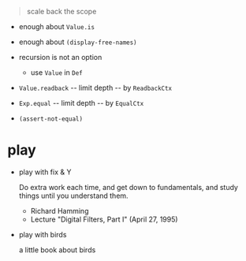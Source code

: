 > scale back the scope

- enough about `Value.is`
- enough about `(display-free-names)`

- recursion is not an option

  - use `Value` in `Def`

- `Value.readback` -- limit depth -- by `ReadbackCtx`
- `Exp.equal` -- limit depth -- by `EqualCtx`

- `(assert-not-equal)`

# play

- play with fix & Y

  Do extra work each time,
  and get down to fundamentals,
  and study things until you understand them.
  - Richard Hamming
  - Lecture "Digital Filters, Part I" (April 27, 1995)

- play with birds

  a little book about birds
